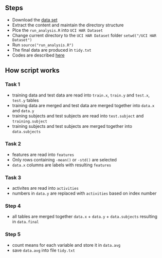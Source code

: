 
## Steps

- Download the [data set](https://d396qusza40orc.cloudfront.net/getdata%2Fprojectfiles%2FUCI%20HAR%20Dataset.zip) 
- Extract the content and maintain the directory structure
- Plce the `run_analysis.R` into `UCI HAR Dataset`
- Change current directory to the `UCI HAR Dataset` folder `setwd("/UCI HAR Dataset")`
- Run `source("run_analysis.R")`
- The final data are produced in `tidy.txt`
- Codes are described [here](CodeBook.md)


## How script works

### Task 1

- training data and test data are read into `train.x`, `train.y` and `test.x`, `test.y` tables
- training data are merged and test data are merged together into `data.x` and `data.y` 
- training subjects and test subjects are read into `test.subject` and `training.subject`
- training subjects and test subjects are merged together into `data.subjects`

### Task 2

- features are read into `features`
- Only rows containing `-mean()` or `-std()` are selected
- `data.x` columns are labels with resulting `features`

### Task 3

- activites are read into `activities`
- numbers in `data.y` are replaced with `activities` based on index number

### Step 4

- all tables are merged together `data.x` + `data.y` + `data.subjects` resulting in `data.final`


### Step 5

- count means for each variable and store it in `data.avg`
- save `data.avg` into file `tidy.txt`


